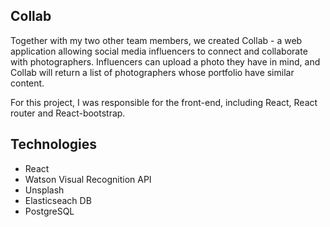 ## Collab

Together with my two other team members, we created Collab - a web application allowing social media influencers to connect and collaborate with photographers. Influencers can upload a photo they have in mind, and Collab will return a list of photographers whose portfolio have similar content. 

For this project, I was responsible for the front-end, including React, React router and React-bootstrap.

## Technologies 
- React
- Watson Visual Recognition API
- Unsplash
- Elasticseach DB
- PostgreSQL

